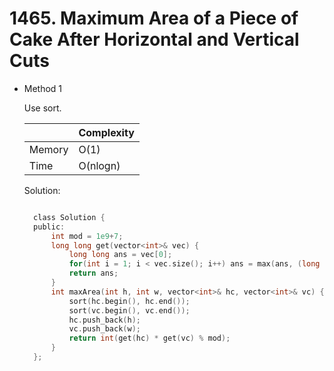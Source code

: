 # 1465. Maximum Area of a Piece of Cake After Horizontal and Vertical Cuts

- Method 1

  Use sort.

  |        | Complexity |
  | ------ | ---------- |
  | Memory | O(1)       |
  | Time   | O(nlogn)   |

  Solution:

  ```h

    class Solution {
    public:
        int mod = 1e9+7;
        long long get(vector<int>& vec) {
            long long ans = vec[0];
            for(int i = 1; i < vec.size(); i++) ans = max(ans, (long long)(vec[i] - vec[i-1]));
            return ans;
        }
        int maxArea(int h, int w, vector<int>& hc, vector<int>& vc) {
            sort(hc.begin(), hc.end());
            sort(vc.begin(), vc.end());
            hc.push_back(h);
            vc.push_back(w);
            return int(get(hc) * get(vc) % mod);
        }
    };

  ```

<!-- - Method 2

    This is another method.

    | |   Complexity  |
    | ----------- | ----------- |
    |  Memory     | O(n) |
    |      Time       |  O(n) |


    Solution:

    ``` h



    ```

- Additional Knowledge:

    Here are some additional knowledge.



<br> -->
